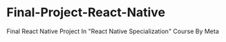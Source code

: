 # Final-Project-React-Native

Final React Native Project In "React Native Specialization" Course By Meta
